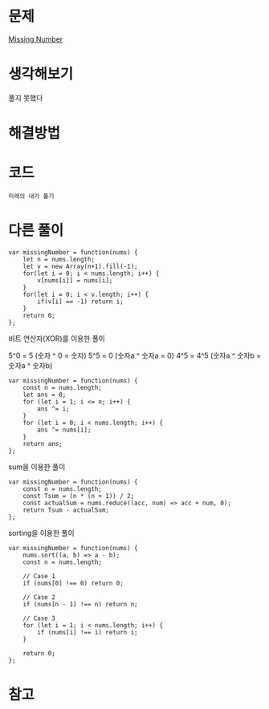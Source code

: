 # 문제

[Missing Number](https://leetcode.com/problems/missing-number/)

# 생각해보기

풀지 못했다

# 해결방법

# 코드

```
미래의 내가 풀기

```

# 다른 풀이

```
var missingNumber = function(nums) {
    let n = nums.length;
    let v = new Array(n+1).fill(-1);
    for(let i = 0; i < nums.length; i++) {
        v[nums[i]] = nums[i];
    }
    for(let i = 0; i < v.length; i++) {
        if(v[i] == -1) return i;
    }
    return 0;
};
```

비트 연산자(XOR)를 이용한 풀이

5^0 = 5 (숫자 ^ 0 = 숫자)
5^5 = 0 (숫자a ^ 숫자a = 0)
4^5 = 4^5 (숫자a ^ 숫자b = 숫자a ^ 숫자b)

```
var missingNumber = function(nums) {
    const n = nums.length;
    let ans = 0;
    for (let i = 1; i <= n; i++) {
        ans ^= i;
    }
    for (let i = 0; i < nums.length; i++) {
        ans ^= nums[i];
    }
    return ans;
};
```

sum을 이용한 풀이

```
var missingNumber = function(nums) {
    const n = nums.length;
    const Tsum = (n * (n + 1)) / 2;
    const actualSum = nums.reduce((acc, num) => acc + num, 0);
    return Tsum - actualSum;
};
```

sorting을 이용한 풀이

```
var missingNumber = function(nums) {
    nums.sort((a, b) => a - b);
    const n = nums.length;

    // Case 1
    if (nums[0] !== 0) return 0;

    // Case 2
    if (nums[n - 1] !== n) return n;

    // Case 3
    for (let i = 1; i < nums.length; i++) {
        if (nums[i] !== i) return i;
    }

    return 0;
};
```

# 참고
